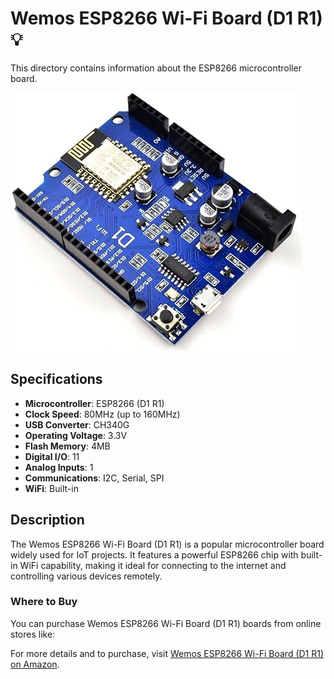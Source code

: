 # Wemos ESP8266 Wi-Fi Board (D1 R1) 💡

This directory contains information about the ESP8266 microcontroller board.

![Wemos ESP8266 Wi-Fi Board (D1 R1)](../../image/esp8266.png)

## Specifications

- **Microcontroller**: ESP8266 (D1 R1)
- **Clock Speed**: 80MHz (up to 160MHz)
- **USB Converter**: CH340G
- **Operating Voltage**: 3.3V
- **Flash Memory**: 4MB
- **Digital I/O**: 11
- **Analog Inputs**: 1
- **Communications**: I2C, Serial, SPI
- **WiFi**: Built-in

## Description

The Wemos ESP8266 Wi-Fi Board (D1 R1) is a popular microcontroller board widely used for IoT projects. It features a powerful ESP8266 chip with built-in WiFi capability, making it ideal for connecting to the internet and controlling various devices remotely.

### Where to Buy

You can purchase Wemos ESP8266 Wi-Fi Board (D1 R1) boards from online stores like:

For more details and to purchase, visit [Wemos ESP8266 Wi-Fi Board (D1 R1) on Amazon](https://amzn.to/4a1UzbI).
